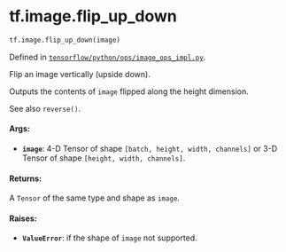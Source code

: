 <div itemscope itemtype="http://developers.google.com/ReferenceObject">
<meta itemprop="name" content="tf.image.flip_up_down" />
<meta itemprop="path" content="Stable" />
</div>

# tf.image.flip_up_down

``` python
tf.image.flip_up_down(image)
```



Defined in [`tensorflow/python/ops/image_ops_impl.py`](/code/stable/tensorflow/python/ops/image_ops_impl.py).

Flip an image vertically (upside down).

Outputs the contents of `image` flipped along the height dimension.

See also `reverse()`.

#### Args:

* <b>`image`</b>: 4-D Tensor of shape `[batch, height, width, channels]` or 3-D Tensor
    of shape `[height, width, channels]`.


#### Returns:

A `Tensor` of the same type and shape as `image`.


#### Raises:

* <b>`ValueError`</b>: if the shape of `image` not supported.